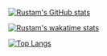 [![Rustam's GitHub stats](https://github-readme-stats.vercel.app/api?username=KomiljonovDev&count_private=true&show_icons=true&theme=react)](#)

[![Rustam's wakatime stats](https://github-readme-stats.vercel.app/api/wakatime?username=KomiljonovDev&layout=compact&theme=react)](https://wakatime.com/@KomiljonovDev)

[![Top Langs](https://github-readme-stats.vercel.app/api/top-langs/?username=KomiljonovDev&layout=compact&theme=react&langs_count=6)](#)
